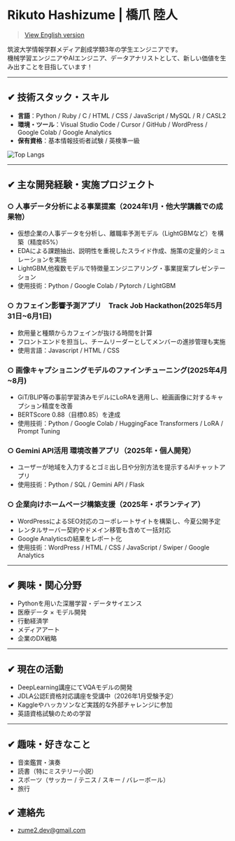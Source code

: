 # Rikuto Hashizume | 橋爪 陸人

> [View English version](./README.en.md)

筑波大学情報学群メディア創成学類3年の学生エンジニアです。  
機械学習エンジニアやAIエンジニア、データアナリストとして、新しい価値を生み出すことを目指しています！

---

## ✔︎ 技術スタック・スキル

- **言語**：Python / Ruby / C / HTML / CSS / JavaScript / MySQL / R / CASL2  
- **環境・ツール**：Visual Studio Code / Cursor / GitHub / WordPress / Google Colab / Google Analytics
- **保有資格**：基本情報技術者試験 / 英検準一級  

![Top Langs](https://github-readme-stats.vercel.app/api/top-langs/?username=ume01234&layout=compact)

---

## ✔︎ 主な開発経験・実施プロジェクト

### ○  人事データ分析による事業提案（2024年1月・他大学講義での成果物）
- 仮想企業の人事データを分析し、離職率予測モデル（LightGBMなど）を構築（精度85%）  
- EDAによる課題抽出、説明性を重視したスライド作成、施策の定量的シミュレーションを実施  
- LightGBM,他複数モデルで特徴量エンジニアリング・事業提案プレゼンテーション  
- 使用技術：Python / Google Colab / Pytorch / LightGBM

### ○  カフェイン影響予測アプリ　Track Job Hackathon(2025年5月31日~6月1日)
- 飲用量と種類からカフェインが抜ける時間を計算
- フロントエンドを担当し、チームリーダーとしてメンバーの進捗管理も実施
- 使用言語：Javascript / HTML / CSS

### ○  画像キャプショニングモデルのファインチューニング(2025年4月~8月)
- GiT/BLIP等の事前学習済みモデルにLoRAを適用し、絵画画像に対するキャプション精度を改善
- BERTScore 0.88（目標0.85）を達成
- 使用技術：Python / Google Colab / HuggingFace Transformers / LoRA / Prompt Tuning

### ○  Gemini API活用 環境改善アプリ（2025年・個人開発）
- ユーザーが地域を入力するとゴミ出し日や分別方法を提示するAIチャットアプリ
- 使用技術：Python / SQL / Gemini API / Flask

### ○  企業向けホームページ構築支援（2025年・ボランティア）
- WordPressによるSEO対応のコーポレートサイトを構築し、今夏公開予定
- レンタルサーバー契約やドメイン移管も含めて一括対応
- Google Analyticsの結果をレポート化
- 使用技術：WordPress / HTML / CSS / JavaScript / Swiper / Google Analytics

---

## ✔︎ 興味・関心分野

- Pythonを用いた深層学習・データサイエンス  
- 医療データ × モデル開発  
- 行動経済学  
- メディアアート  
- 企業のDX戦略

---

## ✔︎ 現在の活動

- DeepLearning講座にてVQAモデルの開発
- JDLA公認E資格対応講座を受講中（2026年1月受験予定） 
- Kaggleやハッカソンなど実践的な外部チャレンジに参加
- 英語資格試験のための学習

---

## ✔︎ 趣味・好きなこと

- 音楽鑑賞・演奏  
- 読書（特にミステリー小説）  
- スポーツ（サッカー / テニス / スキー / バレーボール）
- 旅行

## ✔︎ 連絡先
- zume2.dev@gmail.com

